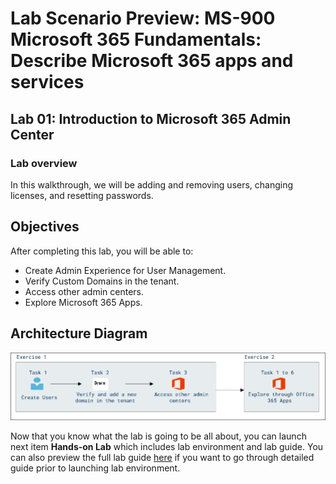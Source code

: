 # Lab Scenario Preview: MS-900 Microsoft 365 Fundamentals: Describe Microsoft 365 apps and services

## Lab 01: Introduction to Microsoft 365 Admin Center

### Lab overview

In this walkthrough, we will be adding and removing users, changing licenses, and resetting passwords.

## Objectives

After completing this lab, you will be able to:

- Create Admin Experience for User Management.
- Verify Custom Domains in the tenant.
- Access other admin centers.
- Explore Microsoft 365 Apps.

## Architecture Diagram

![](media/MS-900-LSP-Mod-1.png)

Now that you know what the lab is going to be all about, you can launch next item **Hands-on Lab** which includes lab environment and lab guide. You can also preview the full lab guide [here](https://experience.cloudlabs.ai/#/labguidepreview/56ea9aaf-b2da-4312-ac6a-8b67321e4ceb) if you want to go through detailed guide prior to launching lab environment.  